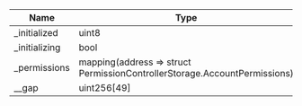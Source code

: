 | Name          | Type                                                                      | Slot | Offset | Bytes | Contract                                                                |
|---------------|---------------------------------------------------------------------------|------|--------|-------|-------------------------------------------------------------------------|
| _initialized  | uint8                                                                     | 0    | 0      | 1     | src/contracts/permissions/PermissionController.sol:PermissionController |
| _initializing | bool                                                                      | 0    | 1      | 1     | src/contracts/permissions/PermissionController.sol:PermissionController |
| _permissions  | mapping(address => struct PermissionControllerStorage.AccountPermissions) | 1    | 0      | 32    | src/contracts/permissions/PermissionController.sol:PermissionController |
| __gap         | uint256[49]                                                               | 2    | 0      | 1568  | src/contracts/permissions/PermissionController.sol:PermissionController |
